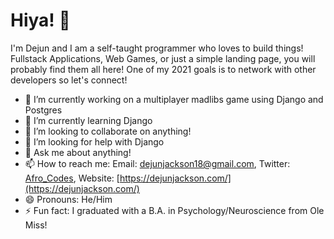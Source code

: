 # Hiya! 👋

I'm Dejun and I am a self-taught programmer who loves to build things! Fullstack Applications, Web Games, or just a simple landing page, you will probably find them all here! One of my 2021 goals is to network with other developers so let's connect!

- 🔭 I’m currently working on a multiplayer madlibs game using Django and Postgres
- 🌱 I’m currently learning Django
- 👯 I’m looking to collaborate on anything!
- 🤔 I’m looking for help with Django
- 💬 Ask me about anything!
- 📫 How to reach me: Email: dejunjackson18@gmail.com, Twitter: [Afro_Codes](https://twitter.com/Afro_codes), Website: [https://dejunjackson.com/](https://dejunjackson.com/)
- 😄 Pronouns: He/Him
- ⚡ Fun fact: I graduated with a B.A. in Psychology/Neuroscience from Ole Miss!

